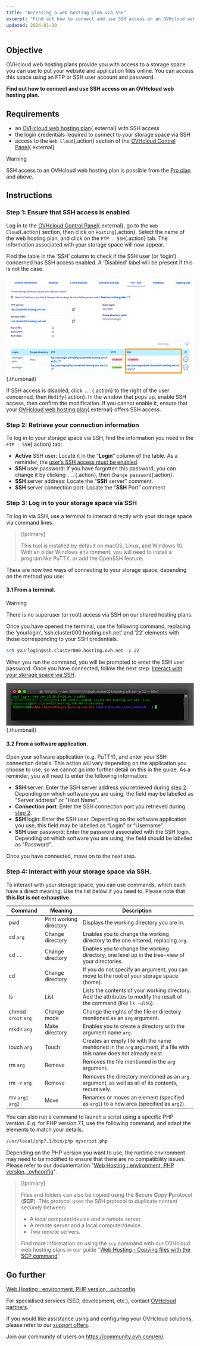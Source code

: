 ```yaml
---
title: "Accessing a web hosting plan via SSH"
excerpt: "Find out how to connect and use SSH access on an OVHcloud web hosting plan"
updated: 2024-01-30
---
```


## Objective

OVHcloud web hosting plans provide you with access to a storage space you can use to put your website and application files online. You can access this space using an FTP or SSH user account and password.

**Find out how to connect and use SSH access on an OVHcloud web hosting plan.**

## Requirements

- an [OVHcloud web hosting plan](https://www.ovhcloud.com/en/web-hosting/){.external} with SSH access
- the login credentials required to connect to your storage space via SSH
- access to the `Web Cloud`{.action} section of the [OVHcloud Control Panel](https://ca.ovh.com/auth/?action=gotomanager&from=https://www.ovh.com/world/&ovhSubsidiary=we){.external}

> [!warning]
> 
> SSH access to an OVHcloud web hosting plan is possible from the [Pro plan](https://www.ovhcloud.com/en/web-hosting/compare/) and above.

## Instructions

### Step 1: Ensure that SSH access is enabled <a name="sshcheck"></a>

Log in to the [OVHcloud Control Panel](https://ca.ovh.com/auth/?action=gotomanager&from=https://www.ovh.com/world/&ovhSubsidiary=we){.external}, go to the `Web Cloud`{.action} section, then click on `Hosting`{.action}. Select the name of the web hosting plan, and click on the `FTP - SSH`{.action} tab. The information associated with your storage space will now appear. 

Find the table in the ‘SSH’ column to check if the SSH user (or ‘login’) concerned has SSH access enabled. A ‘Disabled’ label will be present if this is not the case.

![usessh](images/tab-ssh.png){.thumbnail}

If SSH access is disabled, click `...`{.action} to the right of the user concerned, then `Modify`{.action}. In the window that pops up, enable SSH access, then confirm the modification. If you cannot enable it, ensure that your [OVHcloud web hosting plan](https://www.ovhcloud.com/en/web-hosting/){.external} offers SSH access.

### Step 2: Retrieve your connection information <a name="sshlogin"></a>

To log in to your storage space via SSH, find the information you need in the `FTP - SSH`{.action} tab:

- **Active** SSH user: Locate it in the “**Login**” column of the table. As a reminder, the [user’s SSH access must be enabled](#sshcheck).
- **SSH** user password: If you have forgotten this password, you can change it by clicking `...`{.action}, then `Change password`{.action}.
- **SSH** server address: Locate the “**SSH** server” comment.
- **SSH** server connection port: Locate the “**SSH** Port” comment

### Step 3: Log in to your storage space via SSH

To log in via SSH, use a terminal to interact directly with your storage space via command lines. 

> [!primary]
>
> This tool is installed by default on macOS, Linux, and Windows 10. With an older Windows environment, you will need to install a program like PuTTY, or add the OpenSSH feature.

There are now two ways of connecting to your storage space, depending on the method you use:

#### 3.1 From a terminal.

> [!warning]
> There is no superuser (or root) access via SSH on our shared hosting plans.

Once you have opened the terminal, use the following command, replacing the ‘yourlogin’, ‘ssh.cluster000.hosting.ovh.net’ and ‘22’ elements with those corresponding to your SSH credentials. 

```bash
ssh yourlogin@ssh.cluster000.hosting.ovh.net -p 22
```

When you run the command, you will be prompted to enter the SSH user password. Once you have connected, follow the next step: [Interact with your storage space via SSH](./#step-4-interact-with-your-storage-space-via-ssh).

![usessh](images/terminal-ssh-login.png){.thumbnail}

#### 3.2 From a software application.

Open your software application (e.g. PuTTY), and enter your SSH connection details. This action will vary depending on the application you choose to use, so we cannot go into further detail on this in the guide. As a reminder, you will need to enter the following information:

- **SSH** server: Enter the SSH server address you retrieved during [step 2](#sshlogin). Depending on which software you are using, the field may be labelled as "Server address" or "Host Name".
- **Connection port**: Enter the SSH connection port you retrieved during [step 2](#sshlogin).
- **SSH** login: Enter the SSH user. Depending on the software application you use, this field may be labelled as “Login” or “Username”.
- **SSH** user password: Enter the password associated with the SSH login. Depending on which software you are using, the field should be labelled as "Password".

Once you have connected, move on to the next step.

### Step 4: Interact with your storage space via SSH.

To interact with your storage space, you can use commands, which each have a direct meaning. Use the list below if you need to. Please note that **this list is not exhaustive**.

|Command|Meaning|Description| 
|---|---|---|
|pwd|Print working directory|Displays the working directory you are in.| 
|cd `arg`|Change directory|Enables you to change the working directory to the one entered, replacing `arg`.|
|cd `..`|Change directory|Enables you to change the working directory, one level up in the tree-view of your directories.|
|cd|Change directory|If you do not specify an argument, you can move to the root of your storage space (home).|
|ls|List|Lists the contents of your working directory. Add the attributes to modify the result of the command (like `ls -ulhG`).| 
|chmod `droit` `arg`|Change mode|Change the rights of the file or directory mentioned as an `arg` argument.| 
|mkdir `arg`|Make directory|Enables you to create a directory with the argument name `arg`.| 
|touch `arg`|Touch|Creates an empty file with the name mentioned in the `arg` argument, if a file with this name does not already exist.|
|rm `arg`|Remove|Removes the file mentioned in the `arg` argument.| 
|rm -r `arg`|Remove|Removes the directory mentioned as an `arg` argument, as well as all of its contents, recursively.| 
|mv `arg1` `arg2`|Move|Renames or moves an element (specified as `arg1`) to a new area (specified as `arg2`).| 

You can also run a command to launch a script using a specific PHP version. E.g. for PHP version 7.1, use the following command, and adapt the elements to match your details.

```sh
/usr/local/php7.1/bin/php myscript.php
```

Depending on the PHP version you want to use, the runtime environment may need to be modified to ensure that there are no compatibility issues. Please refer to our documentation "[Web Hosting : environment, PHP version, .ovhconfig](/pages/web_cloud/web_hosting/configure_your_web_hosting)".

> [!primary]
>
> Files and folders can also be copied using the **S**ecure **C**opy **P**protocol (**SCP**).
> This protocol uses the SSH protocol to duplicate content securely between:
>
> - A local computer/device and a remote server.
> - A remote server and a local computer/device.
> - Two remote servers.
>
> Find more information on using the `scp` command with our OVHcloud web hosting plans in our guide "[Web Hosting - Copying files with the SCP command](/pages/web_cloud/web_hosting/using-scp-command)"
>

## Go further

[Web Hosting : environment, PHP version, .ovhconfig](/pages/web_cloud/web_hosting/configure_your_web_hosting)

For specialised services (SEO, development, etc.), contact [OVHcloud partners](https://partner.ovhcloud.com/en/directory/).

If you would like assistance using and configuring your OVHcloud solutions, please refer to our [support offers](/links/support).

Join our community of users on <https://community.ovh.com/en/>.